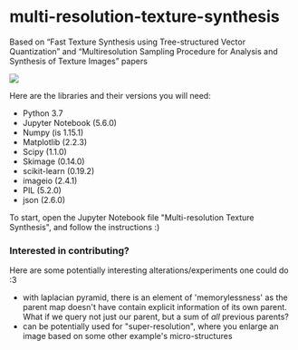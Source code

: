 # multi-resolution-texture-synthesis
Based on “Fast Texture Synthesis using Tree-structured Vector Quantization” and “Multiresolution Sampling Procedure for Analysis and Synthesis of Texture Images” papers

![](TextureSynthesis_6.gif)

Here are the libraries and their versions you will need:
* Python 3.7
* Jupyter Notebook (5.6.0)
* Numpy (is 1.15.1)
* Matplotlib (2.2.3)
* Scipy (1.1.0)
* Skimage (0.14.0)
* scikit-learn (0.19.2)
* imageio (2.4.1)
* PIL (5.2.0)
* json (2.6.0)

To start, open the Jupyter Notebook file "Multi-resolution Texture Synthesis", and follow the instructions :) 

### Interested in contributing?

Here are some potentially interesting alterations/experiments one could do :3
* with laplacian pyramid, there is an element of 'memorylessness' as the parent map doesn't have contain explicit information of its own parent. What if we query not just our parent, but a sum of _all_ previous parents?
* can be potentially used for "super-resolution", where you enlarge an image based on some other example's micro-structures
